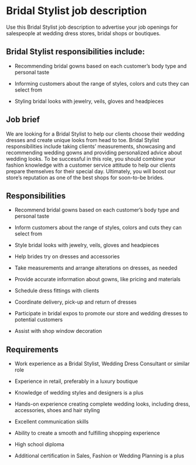 # Bridal Stylist job description
Use this Bridal Stylist job description to advertise your job openings for salespeople at wedding dress stores, bridal shops or boutiques.


## Bridal Stylist responsibilities include:
* Recommending bridal gowns based on each customer’s body type and personal taste

* Informing customers about the range of styles, colors and cuts they can select from

* Styling bridal looks with jewelry, veils, gloves and headpieces


## Job brief

We are looking for a Bridal Stylist to help our clients choose their wedding dresses and create unique looks from head to toe.
Bridal Stylist responsibilities include taking clients’ measurements, showcasing and recommending wedding gowns and providing personalized advice about wedding looks. To be successful in this role, you should combine your fashion knowledge with a customer service attitude to help our clients prepare themselves for their special day.
Ultimately, you will boost our store’s reputation as one of the best shops for soon-to-be brides.


## Responsibilities

* Recommend bridal gowns based on each customer’s body type and personal taste

* Inform customers about the range of styles, colors and cuts they can select from

* Style bridal looks with jewelry, veils, gloves and headpieces

* Help brides try on dresses and accessories

* Take measurements and arrange alterations on dresses, as needed

* Provide accurate information about gowns, like pricing and materials

* Schedule dress fittings with clients

* Coordinate delivery, pick-up and return of dresses

* Participate in bridal expos to promote our store and wedding dresses to potential customers

* Assist with shop window decoration


## Requirements

* Work experience as a Bridal Stylist, Wedding Dress Consultant or similar role

* Experience in retail, preferably in a luxury boutique

* Knowledge of wedding styles and designers is a plus

* Hands-on experience creating complete wedding looks, including dress, accessories, shoes and hair styling

* Excellent communication skills

* Ability to create a smooth and fulfilling shopping experience

* High school diploma

* Additional certification in Sales, Fashion or Wedding Planning is a plus
